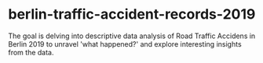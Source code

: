 # berlin-traffic-accident-records-2019
The goal is delving into descriptive data analysis of Road Traffic Accidens in Berlin 2019 to unravel 'what happened?' and explore interesting insights from the data.
